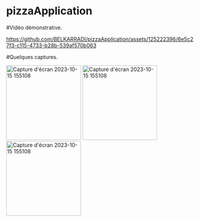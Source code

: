 # pizzaApplication
#Vidéo démonstrative. 

https://github.com/BELKARRADI/pizzaApplication/assets/125222396/6e5c27f3-c115-4733-b28b-539af570b063

#Quelques captures.

<img width="200" alt="Capture d'écran 2023-10-15 155108" src="https://github.com/BELKARRADI/pizzaApplication/assets/125222396/ad84a6f7-cbb5-4ec2-bd28-e6abab2d60f8">
<img width="200" alt="Capture d'écran 2023-10-15 155108" src="https://github.com/BELKARRADI/pizzaApplication/assets/125222396/b4e97f80-e869-498f-9599-cf0bc6dcbf9e">
<img width="200" alt="Capture d'écran 2023-10-15 155108" src="https://github.com/BELKARRADI/pizzaApplication/assets/125222396/ba4b4188-8087-4c86-8ba9-0b9ea3cf3908">

